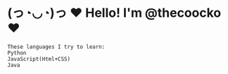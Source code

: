# 																		 											(っ◔◡◔)っ ♥ Hello! I'm @thecoocko ♥

	These languages I try to learn:
	Python
	JavaScript(Html+CSS)
	Java

